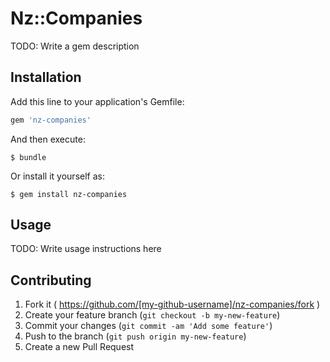 # Nz::Companies

TODO: Write a gem description

## Installation

Add this line to your application's Gemfile:

```ruby
gem 'nz-companies'
```

And then execute:

    $ bundle

Or install it yourself as:

    $ gem install nz-companies

## Usage

TODO: Write usage instructions here

## Contributing

1. Fork it ( https://github.com/[my-github-username]/nz-companies/fork )
2. Create your feature branch (`git checkout -b my-new-feature`)
3. Commit your changes (`git commit -am 'Add some feature'`)
4. Push to the branch (`git push origin my-new-feature`)
5. Create a new Pull Request
